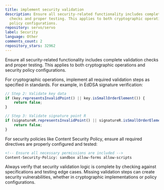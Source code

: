 ```yaml
---
title: implement security validation
description: Ensure all security-related functionality includes complete validation
  checks and proper testing. This applies to both cryptographic operations and security
  policy configurations.
repository: servo/servo
label: Security
language: Other
comments_count: 2
repository_stars: 32962
---
```


Ensure all security-related functionality includes complete validation checks and proper testing. This applies to both cryptographic operations and security policy configurations.

For cryptographic operations, implement all required validation steps as specified in standards. For example, in EdDSA signature verification:

```javascript
// Step 2: Validate key data
if (key.representsInvalidPoint() || key.isSmallOrderElement()) {
    return false;
}

// Step 3: Validate signature point R  
if (signatureR.representsInvalidPoint() || signatureR.isSmallOrderElement()) {
    return false;
}
```

For security policies like Content Security Policy, ensure all required directives are properly configured and tested:

```html
<!-- Ensure all necessary permissions are included -->
Content-Security-Policy: sandbox allow-forms allow-scripts
```

Always verify that security validation logic is complete by checking against specifications and testing edge cases. Missing validation steps can create security vulnerabilities, whether in cryptographic implementations or policy configurations.